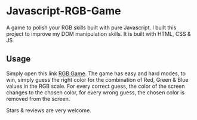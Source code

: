 # Javascript-RGB-Game
A game to polish your RGB skills built with pure Javascript. I built this project to improve my DOM manipulation skills. It is built with HTML, CSS & JS

## Usage
Simply open this link [RGB Game](https://codepen.io/hbo2023/pen/LYEyByW). The game has easy and hard modes, to win, simply guess the right color for the combination of Red, Green & Blue values in the RGB scale. For every correct guess, the color of the screen changes to the chosen color, for every wrong guess, the chosen color is removed from the screen. 

Stars & reviews are very welcome.
